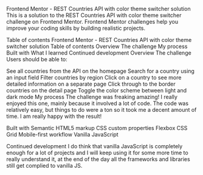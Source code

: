 Frontend Mentor - REST Countries API with color theme switcher solution
This is a solution to the REST Countries API with color theme switcher challenge on Frontend Mentor. Frontend Mentor challenges help you improve your coding skills by building realistic projects.

Table of contents
Frontend Mentor - REST Countries API with color theme switcher solution
Table of contents
Overview
The challenge
My process
Built with
What I learned
Continued development
Overview
The challenge
Users should be able to:

See all countries from the API on the homepage
Search for a country using an input field
Filter countries by region
Click on a country to see more detailed information on a separate page
Click through to the border countries on the detail page
Toggle the color scheme between light and dark mode
My process
The challenge was freaking amazing! I really enjoyed this one, mainly because it involved a lot of code. The code was relatively easy, but things to do were a ton so it took me a decent amount of time. I am really happy with the result!

Built with
Semantic HTML5 markup
CSS custom properties
Flexbox
CSS Grid
Mobile-first workflow
Vanilla JavaScript

Continued development
I do think that vanilla JavaScript is completely enough for a lot of projects and I will keep using it for some more time to really understand it, at the end of the day all the frameworks and libraries still get complied to vanilla JS.
